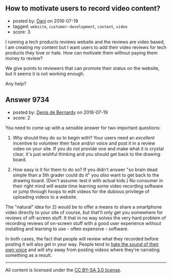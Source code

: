 ## How to motivate users to record video content?

- posted by: [Dani](https://stackexchange.com/users/6500892/dani) on 2016-07-19
- tagged: `website`, `customer-development`, `content`, `video`
- score: 3

I running a tech products reviews website and the reviews are video based, I am creating my content but I want users to add their video reviews for tech products they love or hate. How can motivate them without paying them money to review?

We give points to reviewers that can promote their status on the website, but it seems it is not working enough.

Any help?



## Answer 9734

- posted by: [Denis de Bernardy](https://stackexchange.com/users/182468/denis-de-bernardy) on 2016-07-19
- score: 2

You need to come up with a sensible answer for two important questions:

1. Why should they do so to begin with? Your users need an _excellent_ incentive to volunteer their face and/or voice and post it in a review video on your site. If you do not provide one and make what it is crystal clear, it's just wishful thinking and you should get back to the drawing board.

2. How easy is it for them to do so? If you didn't answer "so brain dead simple than a 5th grader could do it" you _also_ want to get back to the drawing board. (Don't assume: test it with actual kids.) No consumer in their right mind will waste time learning some video recording software or jump through hoops to edit videos for the dubious privilege of uploading videos to a website.

The "natural" idea for 2) would be to offer a means to share a smartphone video directly to your site of course, but that'll only get you somewhere for reviews of off-screen stuff. It that in no way solves the very hard problem of recording reviews of on-screen stuff with a good user experience without installing and learning to use - often expensive - software.

In both cases, the fact that people will review what they recorded before posting it will also get in your way. People tend to [hate the sound of their own voice](http://io9.gizmodo.com/why-does-your-voice-sound-so-different-in-recordings-1641197472) and will shy away from posting videos where they're narrating something as a result.



---

All content is licensed under the [CC BY-SA 3.0 license](https://creativecommons.org/licenses/by-sa/3.0/).
